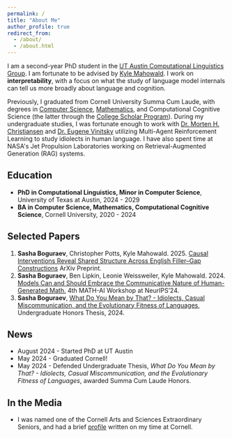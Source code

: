 ```yaml
---
permalink: /
title: "About Me"
author_profile: true
redirect_from: 
  - /about/
  - /about.html
---
```


I am a second-year PhD student in the [UT Austin Computational Linguistics Group](https://sites.utexas.edu/compling/). I am fortunate to be advised by [Kyle Mahowald](https://mahowak.github.io/). I work on __interpretability__, with a focus on what the study of language model internals can tell us more broadly about language and cognition.

Previously, I graduated from Cornell University Summa Cum Laude, with degrees in [Computer Science](https://www.cs.cornell.edu/), [Mathematics](https://math.cornell.edu/), and Computational Cognitive Science (the latter through the [College Scholar Program](https://as.cornell.edu/education/college-scholar-program)). During my undergraduate studies, I was fortunate enough to work with [Dr. Morten H. Christiansen](https://psychology.cornell.edu/morten-h-christiansen) and [Dr. Eugene Vinitsky](https://www.eugenevinitsky.com/) utilizing Multi-Agent Reinforcement Learning to study idiolects in human language. I have also spent time at NASA's Jet Propulsion Laboratories working on Retrieval-Augmented Generation (RAG) systems.


Education
------
* **PhD in Computational Linguistics, Minor in Computer Science**, University of Texas at Austin, 2024 - 2029
* **BA in Computer Science, Mathematics, Computational Cognitive Science**, Cornell University, 2020 - 2024


Selected Papers
------  
1. __Sasha Boguraev__, Christopher Potts, Kyle Mahowald. 2025. [Causal Interventions Reveal Shared Structure Across English Filler–Gap Constructions](https://SashaBoguraev.github.io/files/2505.16002v1.pdf) ArXiv Preprint.
2. __Sasha Boguraev__, Ben Lipkin, Leonie Weissweiler, Kyle Mahowald. 2024. [Models Can and Should Embrace the Communicative Nature of Human-Generated Math.](https://SashaBoguraev.github.io/files/Math_and_AI_Position___Sasha__Ben__Kyle.pdf) 4th MATH-AI Workshop at NeurIPS’24.
3. __Sasha Boguraev__, [What Do You Mean by That? - Idiolects, Casual Miscommunication, and the Evolutionary Fitness of Languages](https://SashaBoguraev.github.io/files/BoguraevHonorsThesis.pdf), Undergraduate Honors Thesis, 2024.

News
------
* August 2024 - Started PhD at UT Austin
* May 2024 - Graduated Cornell!
* May 2024 - Defended Undergraduate Thesis, _What Do You Mean by That? - Idiolects, Casual Miscommunication, and the Evolutionary Fitness of Languages_, awarded Summa Cum Laude Honors.


In the Media
------
* I was named one of the Cornell Arts and Sciences Extraordinary Seniors, and had a brief [profile](https://math.cornell.edu/news/i-studied-why-miscommunication-and-ambiguity-are-so-prevalent-human-language) written on my time at Cornell.
